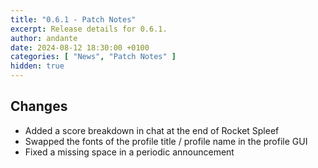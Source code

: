 ```yaml
---
title: "0.6.1 - Patch Notes"
excerpt: Release details for 0.6.1.
author: andante
date: 2024-08-12 18:30:00 +0100
categories: [ "News", "Patch Notes" ]
hidden: true
---
```


## Changes

- Added a score breakdown in chat at the end of Rocket Spleef
- Swapped the fonts of the profile title / profile name in the profile GUI
- Fixed a missing space in a periodic announcement
